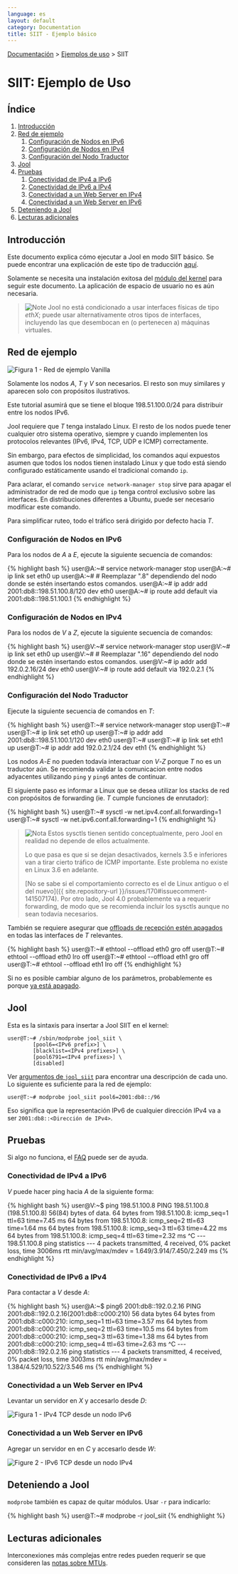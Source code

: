 ```yaml
---
language: es
layout: default
category: Documentation
title: SIIT - Ejemplo básico
---
```


[Documentación](documentation.html) > [Ejemplos de uso](documentation.html#ejemplos-de-uso) > SIIT

# SIIT: Ejemplo de Uso

## Índice

1. [Introducción](#introduccin)
2. [Red de ejemplo](#red-de-ejemplo)
	1. [Configuración de Nodos en IPv6](#configuracin-de-nodos-en-ipv6)
	2. [Configuración de Nodos en IPv4](#configuracin-de-nodos-en-ipv4)
	3. [Configuración del Nodo Traductor](#configuracin-del-nodo-traductor)
3. [Jool](#jool)
4. [Pruebas](#pruebas)
	1. [Conectividad de IPv4 a IPv6](#conectividad-de-ipv4-a-ipv6)
	2. [Conectividad de IPv6 a IPv4](#conectividad-de-ipv6-a-ipv4)
	3. [Conectividad a un Web Server en IPv4](#conectividad-a-un-web-server-en-ipv4)
	4. [Conectividad a un Web Server en IPv6](#conectividad-a-un-web-server-en-ipv6)
5. [Deteniendo a Jool](#deteniendo-a-jool)
6. [Lecturas adicionales](#lecturas-adicionales)

## Introducción

Este documento explica cómo ejecutar a Jool en modo SIIT básico. Se puede encontrar una explicación de este tipo de traducción [aquí](intro-xlat.html#siit-tradicional).

Solamente se necesita una instalación exitosa del [módulo del kernel](install-mod.html) para seguir este documento. La aplicación de espacio de usuario no es aún necesaria.

> ![Note](../images/bulb.svg) Jool no está condicionado a usar interfaces físicas de tipo _ethX_; puede usar alternativamente otros tipos de interfaces, incluyendo las que desembocan en (o pertenecen a) máquinas virtuales.

## Red de ejemplo

![Figura 1 - Red de ejemplo Vanilla](../images/network/vanilla.svg "Figura 1 - Red de ejemplo Vanilla")

Solamente los nodos _A_, _T_ y _V_ son necesarios. El resto son muy similares y aparecen solo con propósitos ilustrativos.

Este tutorial asumirá que se tiene el bloque 198.51.100.0/24 para distribuir entre los nodos IPv6.

Jool requiere que _T_ tenga instalado Linux. El resto de los nodos puede tener cualquier otro sistema operativo, siempre y cuando implementen los protocolos relevantes (IPv6, IPv4, TCP, UDP e ICMP) correctamente.

Sin embargo, para efectos de simplicidad, los comandos aquí expuestos asumen que todos los nodos tienen instalado Linux y que todo está siendo configurado estáticamente usando el tradicional comando `ip`.

Para aclarar, el comando `service network-manager stop` sirve para apagar el administrador de red de modo que `ip` tenga control exclusivo sobre las interfaces. En distribuciones diferentes a Ubuntu, puede ser necesario modificar este comando.

Para simplificar ruteo, todo el tráfico será dirigido por defecto hacia _T_.

### Configuración de Nodos en IPv6

Para los nodos de _A_ a _E_, ejecute la siguiente secuencia de comandos:

{% highlight bash %}
user@A:~# service network-manager stop
user@A:~# ip link set eth0 up
user@A:~# # Reemplazar ".8" dependiendo del nodo donde se estén insertando estos comandos.
user@A:~# ip addr add 2001:db8::198.51.100.8/120 dev eth0
user@A:~# ip route add default via 2001:db8::198.51.100.1
{% endhighlight %}


### Configuración de Nodos en IPv4

Para los nodos de _V_ a _Z_, ejecute la siguiente secuencia de comandos:

{% highlight bash %}
user@V:~# service network-manager stop
user@V:~# ip link set eth0 up
user@V:~# # Reemplazar ".16" dependiendo del nodo donde se estén insertando estos comandos.
user@V:~# ip addr add 192.0.2.16/24 dev eth0
user@V:~# ip route add default via 192.0.2.1
{% endhighlight %}

### Configuración del Nodo Traductor

Ejecute la siguiente secuencia de comandos en _T_:

{% highlight bash %}
user@T:~# service network-manager stop
user@T:~# 
user@T:~# ip link set eth0 up
user@T:~# ip addr add 2001:db8::198.51.100.1/120 dev eth0
user@T:~# 
user@T:~# ip link set eth1 up
user@T:~# ip addr add 192.0.2.1/24 dev eth1
{% endhighlight %}

Los nodos _A_-_E_ no pueden todavía interactuar con _V_-_Z_ porque _T_ no es un traductor aún. Se recomienda validar la comunicacion entre nodos adyacentes utilizando `ping` y `ping6` antes de continuar.

El siguiente paso es informar a Linux que se desea utilizar los stacks de red con propósitos de forwarding (ie. _T_ cumple funciones de enrutador):

{% highlight bash %}
user@T:~# sysctl -w net.ipv4.conf.all.forwarding=1
user@T:~# sysctl -w net.ipv6.conf.all.forwarding=1
{% endhighlight %}

> ![Nota](../images/bulb.svg) Estos sysctls tienen sentido conceptualmente, pero Jool en realidad no depende de ellos actualmente.
> 
> Lo que pasa es que si se dejan desactivados, kernels 3.5 e inferiores van a tirar cierto tráfico de ICMP importante. Este problema no existe en Linux 3.6 en adelante.
> 
> [No se sabe si el comportamiento correcto es el de Linux antiguo o el del nuevo]({{ site.repository-url }}/issues/170#issuecomment-141507174). Por otro lado, Jool 4.0 probablemente va a requerir forwarding, de modo que se recomienda incluir los sysctls aunque no sean todavía necesarios.

También se requiere asegurar que [offloads de recepción estén apagados](offloads.html) en todas las interfaces de _T_ relevantes.

{% highlight bash %}
user@T:~# ethtool --offload eth0 gro off
user@T:~# ethtool --offload eth0 lro off
user@T:~# ethtool --offload eth1 gro off
user@T:~# ethtool --offload eth1 lro off
{% endhighlight %}

Si no es posible cambiar alguno de los parámetros, probablemente es porque [ya está apagado](offloads.html#cmo-deshacerse-de-offloads-de-recepcin).

## Jool

Esta es la sintaxis para insertar a Jool SIIT en el kernel:

	user@T:~# /sbin/modprobe jool_siit \
			[pool6=<IPv6 prefix>] \
			[blacklist=<IPv4 prefixes>] \
			[pool6791=<IPv4 prefixes>] \
			[disabled]

Ver [argumentos de `jool_siit`](modprobe-siit.html) para encontrar una descripción de cada uno. Lo siguiente es suficiente para la red de ejemplo:

	user@T:~# modprobe jool_siit pool6=2001:db8::/96

Eso significa que la representación IPv6 de cualquier dirección IPv4 va a ser `2001:db8::<Dirección de IPv4>`.

## Pruebas

Si algo no funciona, el [FAQ](faq.html) puede ser de ayuda.

### Conectividad de IPv4 a IPv6

_V_ puede hacer ping hacia _A_ de la siguiente forma:

{% highlight bash %}
user@V:~$ ping 198.51.100.8
PING 198.51.100.8 (198.51.100.8) 56(84) bytes of data.
64 bytes from 198.51.100.8: icmp_seq=1 ttl=63 time=7.45 ms
64 bytes from 198.51.100.8: icmp_seq=2 ttl=63 time=1.64 ms
64 bytes from 198.51.100.8: icmp_seq=3 ttl=63 time=4.22 ms
64 bytes from 198.51.100.8: icmp_seq=4 ttl=63 time=2.32 ms
^C
--- 198.51.100.8 ping statistics ---
4 packets transmitted, 4 received, 0% packet loss, time 3006ms
rtt min/avg/max/mdev = 1.649/3.914/7.450/2.249 ms
{% endhighlight %}

### Conectividad de IPv6 a IPv4

Para contactar a _V_ desde _A_:

{% highlight bash %}
user@A:~$ ping6 2001:db8::192.0.2.16
PING 2001:db8::192.0.2.16(2001:db8::c000:210) 56 data bytes
64 bytes from 2001:db8::c000:210: icmp_seq=1 ttl=63 time=3.57 ms
64 bytes from 2001:db8::c000:210: icmp_seq=2 ttl=63 time=10.5 ms
64 bytes from 2001:db8::c000:210: icmp_seq=3 ttl=63 time=1.38 ms
64 bytes from 2001:db8::c000:210: icmp_seq=4 ttl=63 time=2.63 ms
^C
--- 2001:db8::192.0.2.16 ping statistics ---
4 packets transmitted, 4 received, 0% packet loss, time 3003ms
rtt min/avg/max/mdev = 1.384/4.529/10.522/3.546 ms
{% endhighlight %}

### Conectividad a un Web Server en IPv4

Levantar un servidor en _X_ y accesarlo desde _D_:

![Figura 1 - IPv4 TCP desde un nodo IPv6](../images/run-vanilla-firefox-4to6.png)

### Conectividad a un Web Server en IPv6

Agregar un servidor en en _C_ y accesarlo desde _W_:

![Figure 2 - IPv6 TCP desde un nodo IPv4](../images/run-vanilla-firefox-6to4.png)

## Deteniendo a Jool

`modprobe` también es capaz de quitar módulos. Usar `-r` para indicarlo:

{% highlight bash %}
user@T:~# modprobe -r jool_siit
{% endhighlight %}

## Lecturas adicionales

Interconexiones más complejas entre redes pueden requerir se que consideren las [notas sobre MTUs](mtu.html).

